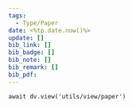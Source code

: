 ```yaml
---
tags:
  - Type/Paper
date: <%tp.date.now()%>
update: []
bib_link: []
bib_badge: []
bib_note: []
bib_remark: []
bib_pdf:
---
```


```dataviewjs
await dv.view('utils/view/paper')
```